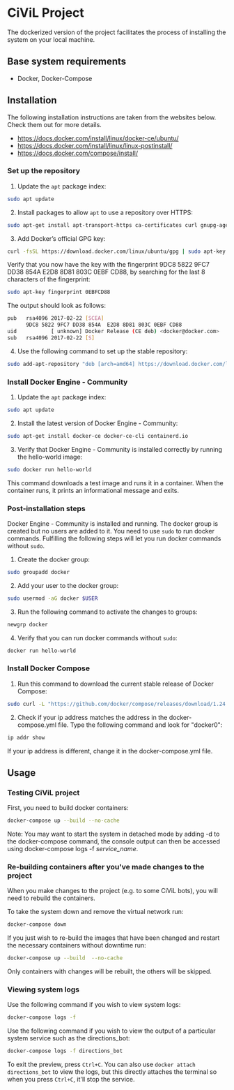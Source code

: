 # CiViL Project

The dockerized version of the project facilitates the process of installing the system on your local machine.

## Base system requirements

* Docker, Docker-Compose

## Installation

The following installation instructions are taken from the websites below. Check them out for more details.
* https://docs.docker.com/install/linux/docker-ce/ubuntu/
* https://docs.docker.com/install/linux/linux-postinstall/
* https://docs.docker.com/compose/install/

### Set up the repository

1. Update the `apt` package index:
```bash
sudo apt update
```
2. Install packages to allow `apt` to use a repository over HTTPS:
```bash
sudo apt-get install apt-transport-https ca-certificates curl gnupg-agent software-properties-common
```
3. Add Docker’s official GPG key:
```bash
curl -fsSL https://download.docker.com/linux/ubuntu/gpg | sudo apt-key add -
```
Verify that you now have the key with the fingerprint 9DC8 5822 9FC7 DD38 854A E2D8 8D81 803C 0EBF CD88, by searching for the last 8 characters of the fingerprint:
```bash
sudo apt-key fingerprint 0EBFCD88
```
The output should look as follows:
```bash
pub   rsa4096 2017-02-22 [SCEA]
      9DC8 5822 9FC7 DD38 854A  E2D8 8D81 803C 0EBF CD88
uid           [ unknown] Docker Release (CE deb) <docker@docker.com>
sub   rsa4096 2017-02-22 [S]
```
4. Use the following command to set up the stable repository:
```bash
sudo add-apt-repository "deb [arch=amd64] https://download.docker.com/linux/ubuntu $(lsb_release -cs) stable"
```

### Install Docker Engine - Community

1. Update the `apt` package index:
```bash
sudo apt update
```
2. Install the latest version of Docker Engine - Community:
```bash
sudo apt-get install docker-ce docker-ce-cli containerd.io
```
3. Verify that Docker Engine - Community is installed correctly by running the hello-world image:
```bash
sudo docker run hello-world
```
This command downloads a test image and runs it in a container. When the container runs, it prints an informational message and exits.

### Post-installation steps

Docker Engine - Community is installed and running. The docker group is created but no users are added to it. You need to use `sudo` to run docker commands. Fulfilling the following steps will let you run docker commands without `sudo`.
1. Create the docker group:
```bash
sudo groupadd docker
```
2. Add your user to the docker group:
```bash
sudo usermod -aG docker $USER
```
3. Run the following command to activate the changes to groups:
```bash
newgrp docker
```
4. Verify that you can run docker commands without `sudo`:
```bash
docker run hello-world
```

### Install Docker Compose

1. Run this command to download the current stable release of Docker Compose:
```bash
sudo curl -L "https://github.com/docker/compose/releases/download/1.24.1/docker-compose-$(uname -s)-$(uname -m)" -o /usr/local/bin/docker-compose
```
2. Check if your ip address matches the address in the docker-compose.yml file. Type the following command and look for "docker0":
```bash
ip addr show
```
If your ip address is different, change it in the docker-compose.yml file.


## Usage

### Testing CiViL project

First, you need to build docker containers:
```bash
docker-compose up --build --no-cache
```
Note: You may want to start the system in detached mode by adding -d to the docker-compose command, the console output can then be accessed using docker-compose logs -f *service_name*.


### Re-building containers after you've made changes to the project

When you make changes to the project (e.g. to some CiViL bots), you will need to rebuild the containers.

To take the system down and remove the virtual network run:

```bash
docker-compose down
```

If you just wish to re-build the images that have been changed and restart the necessary containers without downtime run:

```bash
docker-compose up --build  --no-cache

```
Only containers with changes will be rebuilt, the others will be skipped.

### Viewing system logs

Use the following command if you wish to view system logs:
```bash
docker-compose logs -f
```
Use the following command if you wish to view the output of a particular system service such as the directions_bot:
```bash
docker-compose logs -f directions_bot
```
To exit the preview, press `Ctrl+C`. You can also use `docker attach directions_bot` to view the logs, but this directly attaches the terminal so when you press `Ctrl+C`, it'll stop the service.
